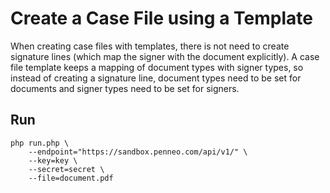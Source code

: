 # Create a Case File using a Template

When creating case files with templates, there is not need to create signature lines (which map the signer with the document explicitly). A case file template keeps a mapping of document types with signer types, so instead of creating a signature line, document types need to be set for documents and signer types need to be set for signers.

## Run

```
php run.php \
    --endpoint="https://sandbox.penneo.com/api/v1/" \
    --key=key \
    --secret=secret \
    --file=document.pdf
```
